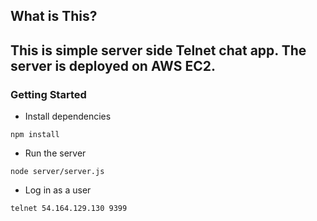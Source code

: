## What is This?
This is simple server side Telnet chat app. The server is deployed on AWS EC2.
---

### Getting Started

* Install dependencies
```
npm install
```
* Run the server
```
node server/server.js
```
* Log in as a user
```
telnet 54.164.129.130 9399
```
